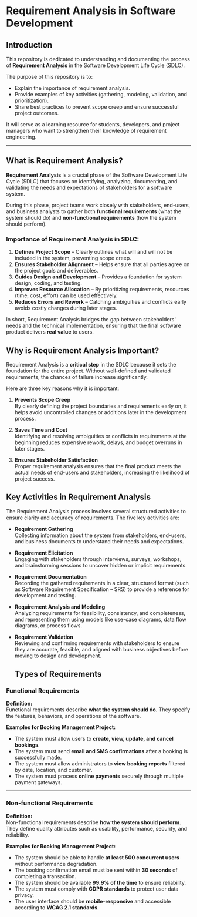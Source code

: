 # Requirement Analysis in Software Development

## Introduction
This repository is dedicated to understanding and documenting the process of **Requirement Analysis** in the Software Development Life Cycle (SDLC).  

The purpose of this repository is to:  
- Explain the importance of requirement analysis.  
- Provide examples of key activities (gathering, modeling, validation, and prioritization).  
- Share best practices to prevent scope creep and ensure successful project outcomes.  

It will serve as a learning resource for students, developers, and project managers who want to strengthen their knowledge of requirement engineering.

---

## What is Requirement Analysis?
**Requirement Analysis** is a crucial phase of the Software Development Life Cycle (SDLC) that focuses on identifying, analyzing, documenting, and validating the needs and expectations of stakeholders for a software system.  

During this phase, project teams work closely with stakeholders, end-users, and business analysts to gather both **functional requirements** (what the system should do) and **non-functional requirements** (how the system should perform).  

### Importance of Requirement Analysis in SDLC:
1. **Defines Project Scope** – Clearly outlines what will and will not be included in the system, preventing scope creep.  
2. **Ensures Stakeholder Alignment** – Helps ensure that all parties agree on the project goals and deliverables.  
3. **Guides Design and Development** – Provides a foundation for system design, coding, and testing.  
4. **Improves Resource Allocation** – By prioritizing requirements, resources (time, cost, effort) can be used effectively.  
5. **Reduces Errors and Rework** – Catching ambiguities and conflicts early avoids costly changes during later stages.  

In short, Requirement Analysis bridges the gap between stakeholders' needs and the technical implementation, ensuring that the final software product delivers **real value** to users.

## Why is Requirement Analysis Important?
Requirement Analysis is a **critical step** in the SDLC because it sets the foundation for the entire project. Without well-defined and validated requirements, the chances of failure increase significantly.  

Here are three key reasons why it is important:  

1. **Prevents Scope Creep**  
   By clearly defining the project boundaries and requirements early on, it helps avoid uncontrolled changes or additions later in the development process.  

2. **Saves Time and Cost**  
   Identifying and resolving ambiguities or conflicts in requirements at the beginning reduces expensive rework, delays, and budget overruns in later stages.  

3. **Ensures Stakeholder Satisfaction**  
   Proper requirement analysis ensures that the final product meets the actual needs of end-users and stakeholders, increasing the likelihood of project success.  

## Key Activities in Requirement Analysis
The Requirement Analysis process involves several structured activities to ensure clarity and accuracy of requirements. The five key activities are:  

- **Requirement Gathering**  
  Collecting information about the system from stakeholders, end-users, and business documents to understand their needs and expectations.  

- **Requirement Elicitation**  
  Engaging with stakeholders through interviews, surveys, workshops, and brainstorming sessions to uncover hidden or implicit requirements.  

- **Requirement Documentation**  
  Recording the gathered requirements in a clear, structured format (such as Software Requirement Specification – SRS) to provide a reference for development and testing.  

- **Requirement Analysis and Modeling**  
  Analyzing requirements for feasibility, consistency, and completeness, and representing them using models like use-case diagrams, data flow diagrams, or process flows.  

- **Requirement Validation**  
  Reviewing and confirming requirements with stakeholders to ensure they are accurate, feasible, and aligned with business objectives before moving to design and development.

  ## Types of Requirements

### Functional Requirements
**Definition:**  
Functional requirements describe **what the system should do**. They specify the features, behaviors, and operations of the software.  

**Examples for Booking Management Project:**  
- The system must allow users to **create, view, update, and cancel bookings**.  
- The system must send **email and SMS confirmations** after a booking is successfully made.  
- The system must allow administrators to **view booking reports** filtered by date, location, and customer.  
- The system must process **online payments** securely through multiple payment gateways.  

---

### Non-functional Requirements
**Definition:**  
Non-functional requirements describe **how the system should perform**. They define quality attributes such as usability, performance, security, and reliability.  

**Examples for Booking Management Project:**  
- The system should be able to handle **at least 500 concurrent users** without performance degradation.  
- The booking confirmation email must be sent within **30 seconds** of completing a transaction.  
- The system should be available **99.9% of the time** to ensure reliability.  
- The system must comply with **GDPR standards** to protect user data privacy.  
- The user interface should be **mobile-responsive** and accessible according to **WCAG 2.1 standards**.  
